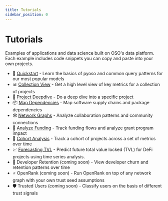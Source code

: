 ```yaml
---
title: Tutorials
sidebar_position: 0
---
```


# Tutorials

Examples of applications and data science built on OSO's data platform. Each example includes code snippets you can copy and paste into your own projects.

- 🌱 [Quickstart](./quickstart.md) - Learn the basics of pyoso and common query patterns for our most popular models
- 📊 [Collection View](./collection-view.mdx) - Get a high level view of key metrics for a collection of projects
- 🔬 [Project Deepdive](./project-deepdive.mdx) - Do a deep dive into a specific project
- 📦 [Map Dependencies](./dependencies.mdx) - Map software supply chains and package dependencies
- 🕸️ [Network Graphs](./network-graph.md) - Analyze collaboration patterns and community connections
- 💸 [Analyze Funding](./funding-data.mdx) - Track funding flows and analyze grant program impact
- 👥 [Cohort Analysis](./cohort-analysis.mdx) - Track a cohort of projects across a set of metrics over time
- 📈 [Forecasting TVL](./ForecastingTVL.mdx) - Predict future total value locked (TVL) for DeFi projects using time series analysis.
- 🤝 Developer Retention (coming soon) - View developer churn and retention patterns over time
- ⭐ OpenRank (coming soon) - Run OpenRank on top of any network graph with your own trust seed assumptions
- 🛡️ Trusted Users (coming soon) - Classify users on the basis of different trust signals